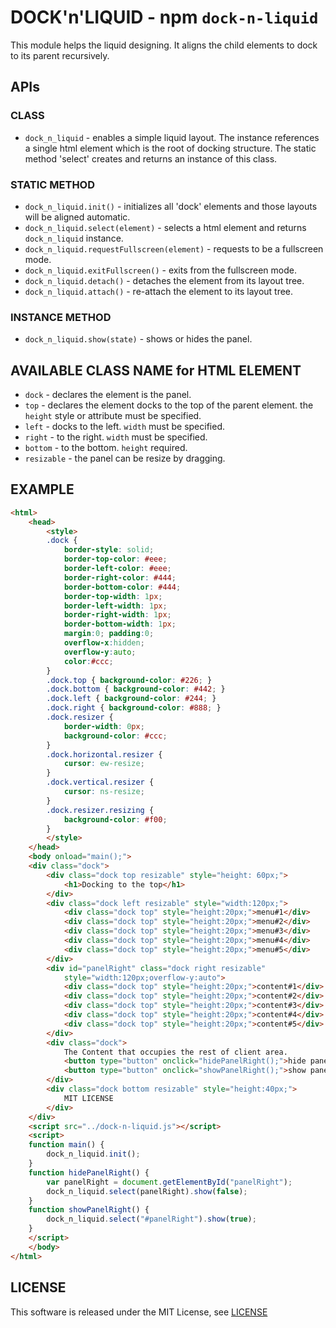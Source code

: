 DOCK'n'LIQUID - npm `dock-n-liquid`
===================================

This module helps the liquid designing.
It aligns the child elements to dock to its parent recursively.

APIs
----

### CLASS

* `dock_n_liquid` - enables a simple liquid layout.
The instance references a single html element which is the root of docking structure.
The static method 'select' creates and returns an instance of this class.

### STATIC METHOD

* `dock_n_liquid.init()` - initializes all 'dock' elements and those layouts will be aligned automatic.
* `dock_n_liquid.select(element)` - selects a html element and returns `dock_n_liquid` instance.
* `dock_n_liquid.requestFullscreen(element)` - requests to be a fullscreen mode.
* `dock_n_liquid.exitFullscreen()` - exits from the fullscreen mode.
* `dock_n_liquid.detach()` - detaches the element from its layout tree.
* `dock_n_liquid.attach()` - re-attach the element to its layout tree.

### INSTANCE METHOD

* `dock_n_liquid.show(state)` - shows or hides the panel.

AVAILABLE CLASS NAME for HTML ELEMENT
-------------------------------------

* `dock` - declares the element is the panel.
* `top` -  declares the element docks to the top of the parent element. the `height` style or attribute must be specified.
* `left` - docks to the left. `width` must be specified.
* `right` - to the right. `width` must be specified.
* `bottom` - to the bottom. `height` required.
* `resizable` - the panel can be resize by dragging.

EXAMPLE
-------

```html
<html>
    <head>
        <style>
        .dock {
            border-style: solid;
            border-top-color: #eee;
            border-left-color: #eee;
            border-right-color: #444;
            border-bottom-color: #444;
            border-top-width: 1px;
            border-left-width: 1px;
            border-right-width: 1px;
            border-bottom-width: 1px;
            margin:0; padding:0;
            overflow-x:hidden;
            overflow-y:auto;
            color:#ccc;
        }
        .dock.top { background-color: #226; }
        .dock.bottom { background-color: #442; }
        .dock.left { background-color: #244; }
        .dock.right { background-color: #888; }
        .dock.resizer {
            border-width: 0px;
            background-color: #ccc;
        }
        .dock.horizontal.resizer {
            cursor: ew-resize;
        }
        .dock.vertical.resizer {
            cursor: ns-resize;
        }
        .dock.resizer.resizing {
            background-color: #f00;
        }
        </style>
    </head>
    <body onload="main();">
    <div class="dock">
        <div class="dock top resizable" style="height: 60px;">
            <h1>Docking to the top</h1>
        </div>
        <div class="dock left resizable" style="width:120px;">
            <div class="dock top" style="height:20px;">menu#1</div>
            <div class="dock top" style="height:20px;">menu#2</div>
            <div class="dock top" style="height:20px;">menu#3</div>
            <div class="dock top" style="height:20px;">menu#4</div>
            <div class="dock top" style="height:20px;">menu#5</div>
        </div>
        <div id="panelRight" class="dock right resizable"
            style="width:120px;overflow-y:auto">
            <div class="dock top" style="height:20px;">content#1</div>
            <div class="dock top" style="height:20px;">content#2</div>
            <div class="dock top" style="height:20px;">content#3</div>
            <div class="dock top" style="height:20px;">content#4</div>
            <div class="dock top" style="height:20px;">content#5</div>
        </div>
        <div class="dock">
            The Content that occupies the rest of client area.
            <button type="button" onclick="hidePanelRight();">hide panel right</button>
            <button type="button" onclick="showPanelRight();">show panel right</button>
        </div>
        <div class="dock bottom resizable" style="height:40px;">
            MIT LICENSE
        </div>
    </div>
    <script src="../dock-n-liquid.js"></script>
    <script>
    function main() {
        dock_n_liquid.init();
    }
    function hidePanelRight() {
        var panelRight = document.getElementById("panelRight");
        dock_n_liquid.select(panelRight).show(false);
    }
    function showPanelRight() {
        dock_n_liquid.select("#panelRight").show(true);
    }
    </script>
    </body>
</html>
```

LICENSE
-------

This software is released under the MIT License, see [LICENSE](LICENSE)
